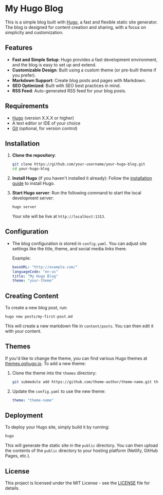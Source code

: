 # My Hugo Blog

This is a simple blog built with [Hugo](https://gohugo.io/), a fast and flexible static site generator. The blog is designed for content creation and sharing, with a focus on simplicity and customization.

## Features

- **Fast and Simple Setup**: Hugo provides a fast development environment, and the blog is easy to set up and extend.
- **Customizable Design**: Built using a custom theme (or pre-built theme if you prefer).
- **Markdown Support**: Create blog posts and pages with Markdown.
- **SEO Optimized**: Built with SEO best practices in mind.
- **RSS Feed**: Auto-generated RSS feed for your blog posts.

## Requirements

- [Hugo](https://gohugo.io/getting-started/installing/) (version X.X.X or higher)
- A text editor or IDE of your choice
- [Git](https://git-scm.com/) (optional, for version control)

## Installation

1. **Clone the repository**:
   ```bash
   git clone https://github.com/your-username/your-hugo-blog.git
   cd your-hugo-blog
   ```

2. **Install Hugo** (if you haven't installed it already):
   Follow the [installation guide](https://gohugo.io/getting-started/installing/) to install Hugo.

3. **Start Hugo server**:
   Run the following command to start the local development server:
   ```bash
   hugo server
   ```

   Your site will be live at `http://localhost:1313`.

## Configuration

- The blog configuration is stored in `config.yaml`. You can adjust site settings like the title, theme, and social media links there.
  
  Example:
  ```yaml
  baseURL: "http://example.com/"
  languageCode: "en-us"
  title: "My Hugo Blog"
  theme: "your-theme"
  ```

## Creating Content

To create a new blog post, run:
```bash
hugo new posts/my-first-post.md
```

This will create a new markdown file in `content/posts`. You can then edit it with your content.

## Themes

If you'd like to change the theme, you can find various Hugo themes at [themes.gohugo.io](https://themes.gohugo.io/). To add a new theme:

1. Clone the theme into the `themes` directory:
   ```bash
   git submodule add https://github.com/theme-author/theme-name.git themes/theme-name
   ```

2. Update the `config.yaml` to use the new theme:
   ```yaml
   theme: "theme-name"
   ```

## Deployment

To deploy your Hugo site, simply build it by running:
```bash
hugo
```

This will generate the static site in the `public` directory. You can then upload the contents of the `public` directory to your hosting platform (Netlify, GitHub Pages, etc.).

## License

This project is licensed under the MIT License - see the [LICENSE](LICENSE) file for details.
